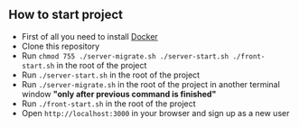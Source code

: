 ## How to start project

- First of all you need to install [Docker](https://docs.docker.com/install/) 
- Clone this repository
- Run `chmod 755 ./server-migrate.sh ./server-start.sh ./front-start.sh` in the root of the project
- Run `./server-start.sh` in the root of the project
- Run `./server-migrate.sh` in the root of the project in another terminal window **"only after previous command is finished"**
- Run `./front-start.sh` in the root of the project
- Open `http://localhost:3000` in your browser and sign up as a new user
